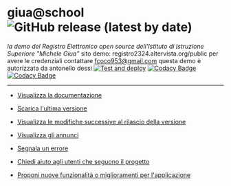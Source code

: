 # giua@school ![GitHub release (latest by date)](https://img.shields.io/github/v/release/iisgiua/giuaschool)

*la demo del Registro Elettronico open source dell'Istituto di Istruzione Superiore "Michele Giua"*
sito demo: registro2324.altervista.org/public
per avere le credenziali contattare fcoco953@gmail.com
questa demo è autorizzata da antonello dessì
[![Test and deploy](https://github.com/iisgiua/giuaschool/actions/workflows/test-deploy.yml/badge.svg?branch=master)](https://github.com/iisgiua/giuaschool/actions/workflows/test-deploy.yml)
[![Codacy Badge](https://app.codacy.com/project/badge/Grade/fe9a2c70a8d84667a114fff45e942260)](https://www.codacy.com/gh/iisgiua/giuaschool/dashboard?utm_source=github.com&amp;utm_medium=referral&amp;utm_content=iisgiua/giuaschool&amp;utm_campaign=Badge_Grade)
[![Codacy Badge](https://app.codacy.com/project/badge/Coverage/fe9a2c70a8d84667a114fff45e942260)](https://www.codacy.com/gh/iisgiua/giuaschool/dashboard?utm_source=github.com&utm_medium=referral&utm_content=iisgiua/giuaschool&utm_campaign=Badge_Coverage)

---

- [Visualizza la documentazione](https://iisgiua.github.io/giuaschool-docs/)

- [Scarica l'ultima versione](https://iisgiua.github.io/giuaschool-docs/latest-release.html)

- [Visualizza le modifiche successive al rilascio della versione](https://iisgiua.github.io/giuaschool-docs/latest-build.html)

- [Visualizza gli annunci](https://github.com/iisgiua/giuaschool/discussions/categories/annunci)

- [Segnala un errore](https://github.com/iisgiua/giuaschool/issues/new?assignees=&labels=Errore&template=bug-report.md&title=)

- [Chiedi aiuto agli utenti che seguono il progetto](https://github.com/iisgiua/giuaschool/discussions/new?category=richieste-di-aiuto)

- [Proponi nuove funzionalità o miglioramenti per l'applicazione](https://github.com/iisgiua/giuaschool/discussions/new?category=idee-e-proposte)
